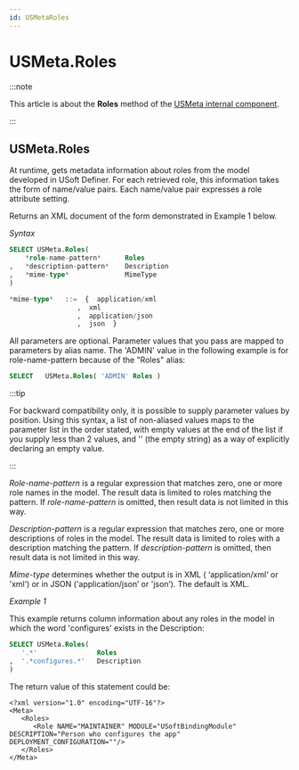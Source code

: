 ```yaml
---
id: USMetaRoles
---
```


# USMeta.Roles




:::note

This article is about the **Roles** method of the [USMeta internal component](/docs/Extensions/USMeta_internal_component).

:::

## **USMeta.Roles**

At runtime, gets metadata information about roles from the model developed in USoft Definer. For each retrieved role, this information takes the form of name/value pairs. Each name/value pair expresses a role attribute setting.

Returns an XML document of the form demonstrated in Example 1 below.

*Syntax*

```sql
SELECT USMeta.Roles(
    *role-name-pattern*      Roles
,   *description-pattern*    Description
,   *mime-type*              MimeType
)

*mime-type*   ::=  {  application/xml
                 ,  xml
                 ,  application/json
                 ,  json  }
```

All parameters are optional. Parameter values that you pass are mapped to parameters by alias name. The 'ADMIN' value in the following example is for role-name-pattern because of the "Roles" alias:

```sql
SELECT   USMeta.Roles( 'ADMIN' Roles )
```


:::tip

For backward compatibility only, it is possible to supply parameter values by position. Using this syntax, a list of non-aliased values maps to the parameter list in the order stated, with empty values at the end of the list if you supply less than 2 values, and '' (the empty string) as a way of explicitly declaring an empty value.

:::

*Role-name-pattern* is a regular expression that matches zero, one or more role names in the model. The result data is limited to roles matching the pattern. If *role-name-pattern* is omitted, then result data is not limited in this way.

*Description-pattern* is a regular expression that matches zero, one or more descriptions of roles in the model. The result data is limited to roles with a description matching the pattern. If *description-pattern* is omitted, then result data is not limited in this way.

*Mime-type* determines whether the output is in XML ( ‘application/xml‘ or 'xml’) or in JSON ('application/json’ or 'json’). The default is XML.

*Example 1*

This example returns column information about any roles in the model in which the word 'configures' exists in the Description:

```sql
SELECT USMeta.Roles(
   '.*'               Roles
,  '.*configures.*'   Description
)
```

The return value of this statement could be:

```language-xml
<?xml version="1.0" encoding="UTF-16"?>
<Meta>
   <Roles>
      <Role NAME="MAINTAINER" MODULE="USoftBindingModule" DESCRIPTION="Person who configures the app" DEPLOYMENT_CONFIGURATION=""/>
   </Roles>
</Meta>
```

 